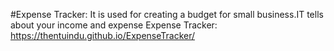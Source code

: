 #Expense Tracker:
It is used for creating a budget for small business.IT tells about your income and expense
Expense Tracker: https://thentuindu.github.io/ExpenseTracker/
